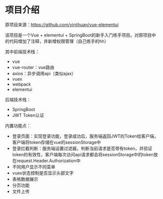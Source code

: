 #  项目介绍

原项目来源：https://github.com/yinjihuan/vue-elementui

该项目是一个Vue + elementui + SpringBoot的新手入门练手项目。对原项目中的代码增加了注释，并新增权限管理（自己练手的hh）

其中前端技术栈：

- vue
- vue-router：vue路由
- axios：异步调用api（类似ajax）
- vuex
- webpack
- elementui

后端技术栈：

- SpringBoot
- JWT Token认证

内置功能点：

- 登录页面：实现登录功能，登录成功后，服务端返回JWT的Token给客户端，客户端将token存储在vue的sessionStorage中
- 登录拦截判断：服务端设置过滤器，判断当前请求是否带有token，并验证token的有效性，客户端每次访问api请求都会将sessionStorage中的token放在request.Header.Authorization中
- 不同用户显示不同菜单
- vuex状态控制是否显示头部文字
- 表格数据展示
- 分页功能
- 文件上传
